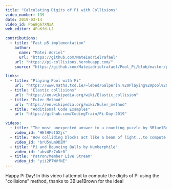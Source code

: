 ```yaml
---
title: "Calculating Digits of Pi with Collisions"
video_number: 139
date: 2019-03-14
video_id: PoW8g67XNxA
web_editor: 4FuKfd-LJ

contributions:
  - title: "Fast p5 implementation"
    author:
      name: "Matei Adriel"
      url: "https://github.com/Mateiadrielrafael"
    url: "https://pi-collisions.herokuapp.com/"
    source: "https://github.com/Mateiadrielrafael/Pool_Pi/blob/master/pool_pi3/js/main.ts"

links:
  - title: "Playing Pool with Pi"
    url: "https://www.maths.tcd.ie/~lebed/Galperin.%20Playing%20pool%20with%20pi.pdf"
  - title: "Elastic collisions"
    url: "https://en.wikipedia.org/wiki/Elastic_collision"
  - title: "Euler Method"
    url: "https://en.wikipedia.org/wiki/Euler_method"
  - title: "Additional Code Examples"
    url: "https://github.com/CodingTrain/Pi-Day-2019"

videos:
  - title: "The most unexpected answer to a counting puzzle by 3Blue1Brown"
    video_id: "HEfHFsfGXjs"
  - title: "How colliding blocks act like a beam of light...to compute pi by 3Blue1Brown"
    video_id: "brU5yLm9DZM"
  - title: "Pi and Bouncing Balls by Numberphile"
    video_id: "abv4Fz7oNr0"
  - title: "Patron/Member Live Stream"
    video_id: "yii2P7WVfNE"
---
```


Happy Pi Day! In this video I attempt to compute the digits of Pi using the "collisions" method, thanks to 3Blue1Brown for the idea!
